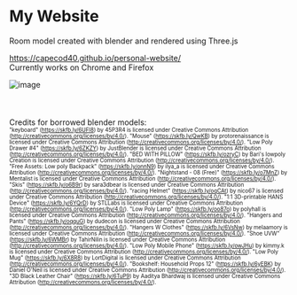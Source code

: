 # My Website
Room model created with blender and rendered using Three.js

https://capecod40.github.io/personal-website/ \
Currently works on Chrome and Firefox

![image](https://github.com/capecod40/personal-website/assets/109251338/22d7b14f-ad6d-40ee-a233-ac73d0f07783)
\
\
\
\
Credits for borrowed blender models: \
 <sub><sup>
"keyboard" (https://skfb.ly/6UFI8) by 45P3R4 is licensed under Creative Commons Attribution (http://creativecommons.org/licenses/by/4.0/).
"Mouse" (https://skfb.ly/QwKB) by protorenaissance is licensed under Creative Commons Attribution (http://creativecommons.org/licenses/by/4.0/).
"Low Poly Drawer #4" (https://skfb.ly/6ZKZY) by JustBlender is licensed under Creative Commons Attribution (http://creativecommons.org/licenses/by/4.0/).
"BED WITH PILLOW" (https://skfb.ly/ozryC) by Bari's lowpoly Creation is licensed under Creative Commons Attribution (http://creativecommons.org/licenses/by/4.0/).
"Free Assets: Low poly Backpack" (https://skfb.ly/onnN9) by ilya_a is licensed under Creative Commons Attribution (http://creativecommons.org/licenses/by/4.0/).
"Nightstand - 08 (Free)" (https://skfb.ly/o7MnZ) by Mentalist is licensed under Creative Commons Attribution (http://creativecommons.org/licenses/by/4.0/).
"Skis" (https://skfb.ly/o6B9r) by sara3dbear is licensed under Creative Commons Attribution (http://creativecommons.org/licenses/by/4.0/).
"racing Helmet" (https://skfb.ly/oqCAt) by nico67 is licensed under Creative Commons Attribution (http://creativecommons.org/licenses/by/4.0/).
"1:1 3D-printable HANS Device" (https://skfb.ly/6YQrD) by STLLabs is licensed under Creative Commons Attribution (http://creativecommons.org/licenses/by/4.0/).
"Low Poly Lamp" (https://skfb.ly/oo87o) by polyhall is licensed under Creative Commons Attribution (http://creativecommons.org/licenses/by/4.0/).
"Hangers and Pants" (https://skfb.ly/oqquG) by dudecon is licensed under Creative Commons Attribution (http://creativecommons.org/licenses/by/4.0/).
"Hangers W Clothes" (https://skfb.ly/6VsNw) by melaamory is licensed under Creative Commons Attribution (http://creativecommons.org/licenses/by/4.0/).
"Shoe UVW" (https://skfb.ly/6WMBr) by TahirNilin is licensed under Creative Commons Attribution (http://creativecommons.org/licenses/by/4.0/).
"Low Poly Mobile Phone" (https://skfb.ly/owJHu) by kimmy.k is licensed under Creative Commons Attribution (http://creativecommons.org/licenses/by/4.0/).
"Low Poly Mug" (https://skfb.ly/6X8R8) by LortDigital is licensed under Creative Commons Attribution (http://creativecommons.org/licenses/by/4.0/).
"Bookshelf: Household Props 12" (https://skfb.ly/6yEBK) by Daniel O'Neil is licensed under Creative Commons Attribution (http://creativecommons.org/licenses/by/4.0/).
"3D Black Leather Chair" (https://skfb.ly/6TuP9) by Aaditya Bhardwaj is licensed under Creative Commons Attribution (http://creativecommons.org/licenses/by/4.0/).
</sup></sub>

